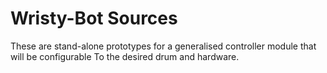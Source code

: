 # Wristy-Bot Sources

These are stand-alone prototypes for a generalised controller module that will be configurable
To the desired drum and hardware.